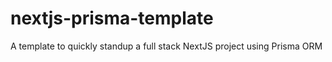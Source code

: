 # nextjs-prisma-template
A template to quickly standup a full stack NextJS project using Prisma ORM
